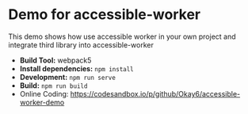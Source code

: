 # Demo for accessible-worker
This demo shows how use accessible worker in your own project and integrate third
library into accessible-worker
- **Build Tool:** webpack5
- **Install dependencies:** ```npm install```
- **Development:** ```npm run serve```
- **Build:** ```npm run build```
- Online Coding: https://codesandbox.io/p/github/Okay6/accessible-worker-demo